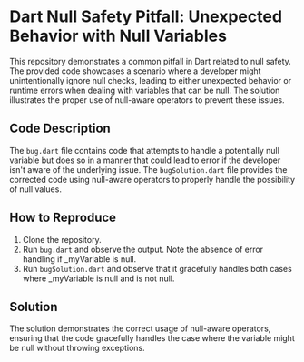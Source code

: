# Dart Null Safety Pitfall: Unexpected Behavior with Null Variables

This repository demonstrates a common pitfall in Dart related to null safety.  The provided code showcases a scenario where a developer might unintentionally ignore null checks, leading to either unexpected behavior or runtime errors when dealing with variables that can be null.  The solution illustrates the proper use of null-aware operators to prevent these issues.

## Code Description

The `bug.dart` file contains code that attempts to handle a potentially null variable but does so in a manner that could lead to error if the developer isn't aware of the underlying issue.  The `bugSolution.dart` file provides the corrected code using null-aware operators to properly handle the possibility of null values.

## How to Reproduce

1. Clone the repository.
2. Run `bug.dart` and observe the output. Note the absence of error handling if _myVariable is null.
3. Run `bugSolution.dart` and observe that it gracefully handles both cases where _myVariable is null and is not null.

## Solution

The solution demonstrates the correct usage of null-aware operators, ensuring that the code gracefully handles the case where the variable might be null without throwing exceptions.
